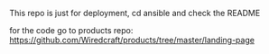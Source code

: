 This repo is just for deployment, cd ansible and check the README


for the code go to products repo: https://github.com/Wiredcraft/products/tree/master/landing-page
